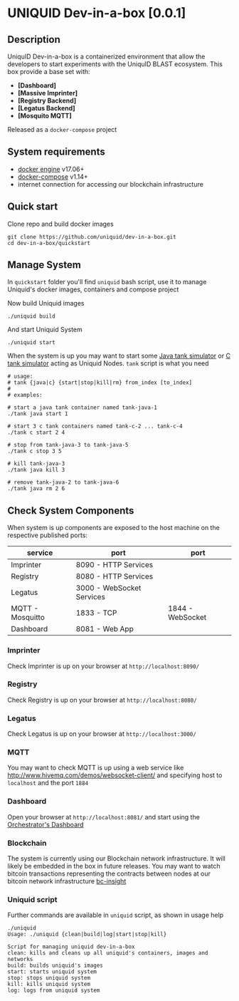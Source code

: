 UNIQUID  Dev-in-a-box [0.0.1]
====================
Description
------------


UniquID Dev-in-a-box is a containerized environment that allow the developers to start experiments with the UniquID BLAST ecosystem.
This box provide a base set with:

* **[Dashboard]**
* **[Massive Imprinter]**
* **[Registry Backend]**
* **[Legatus Backend]**
* **[Mosquito MQTT]**

Released as a `docker-compose` project

System requirements
-------------------
- [docker engine](https://docs.docker.com/engine/installation/) v17.06+
- [docker-compose](https://docs.docker.com/compose/install/) v1.14+
- internet connection for accessing our blockchain infrastructure

Quick start
-----------

Clone repo and build docker images
```
git clone https://github.com/uniquid/dev-in-a-box.git
cd dev-in-a-box/quickstart
```
Manage System
-------------
In `quickstart` folder you'll find `uniquid` bash script, use it to manage Uniquid's docker images, containers and compose project

Now build Uniquid images
```
./uniquid build
```

And start Uniquid System
```
./uniquid start
```

When the system is up you may want to start some [Java tank simulator](https://github.com/uniquid/tank-java) or [C tank simulator](https://github.com/uniquid/tank-c) acting as Uniquid Nodes.
`tank` script is what you need
```
# usage:
# tank {java|c} {start|stop|kill|rm} from_index [to_index]
#
# examples:

# start a java tank container named tank-java-1
./tank java start 1

# start 3 c tank containers named tank-c-2 ... tank-c-4
./tank c start 2 4

# stop from tank-java-3 to tank-java-5
./tank c stop 3 5

# kill tank-java-3
./tank java kill 3

# remove tank-java-2 to tank-java-6
./tank java rm 2 6
```

Check System Components
-----------------------
When system is up components are exposed to the host machine on the respective published ports:

| service          | port                      | port             |
|------------------|---------------------------|------------------|
| Imprinter        | 8090 - HTTP Services      |                  |
| Registry         | 8080 - HTTP Services      |                  |
| Legatus          | 3000 - WebSocket Services |                  |
| MQTT - Mosquitto | 1833 - TCP                | 1844 - WebSocket |
| Dashboard        | 8081 - Web App            |                  |

### Imprinter
Check Imprinter is up on your browser at `http://localhost:8090/`

### Registry
Check Registry is up on your browser at `http://localhost:8080/`

### Legatus
Check Legatus is up on your browser at `http://localhost:3000/`

### MQTT
You may want to check MQTT is up using a web service like http://www.hivemq.com/demos/websocket-client/ and specifying host to `localhost` and the port `1884`

### Dashboard
Open your browser at `http://localhost:8081/` and start using the [Orchestrator's Dashboard](https://github.com/uniquid/orchestrator)

### Blockchain
The system is currently using our Blockchain network infrastructure.
It will likely be embedded in the box in future releases.
You may want to watch bitcoin transactions representing the contracts between nodes at our bitcoin network infrastructure  [bc-insight](http://52.167.211.151:3001/insight)

### Uniquid script
Further commands are available in `uniquid` script, as shown in usage help
```
./uniquid
Usage: ./uniquid {clean|build|log|start|stop|kill}

Script for managing uniquid dev-in-a-box
clean: kills and cleans up all uniquid's containers, images and networks
build: builds uniquid's images
start: starts uniquid system
stop: stops uniquid system
kill: kills uniquid system
log: logs from uniquid system

```
